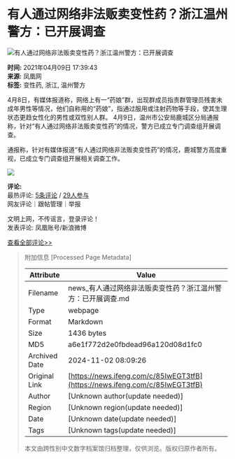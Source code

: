 # 有人通过网络非法贩卖变性药？浙江温州警方：已开展调查

![有人通过网络非法贩卖变性药？浙江温州警方：已开展调查](//d.ifengimg.com/w121_h75_q90/x0.ifengimg.com/res/2021/8E24F4DB60B594B08D5A4D5B4865A69AAEF625C0_size130_w667_h558.png)

**时间:** 2021年04月09日 17:39:43  
**来源:** 凤凰网  
**标签:** 变性药, 浙江, 温州警方

4月8日，有媒体报道称，网络上有一“药娘”群，出现群成员指责群管理员残害未成年男性等情况，他们自称用的“药娘”，指通过服用或注射药物等手段，使其生理状态更趋女性化的男性或双性别人群。 4月9日，温州市公安局鹿城区分局通报称，针对“有人通过网络非法贩卖变性药”的情况，警方已成立专门调查组开展调查。

通报称，针对有媒体报道“有人通过网络非法贩卖变性药”的情况，鹿城警方高度重视，已成立专门调查组开展相关调查工作。

![](https://x0.ifengimg.com/res/2021/8E24F4DB60B594B08D5A4D5B4865A69AAEF625C0_size130_w667_h558.png)

**评论:**  
最热评论: [5条评论](//gentie.ifeng.com/c/comment/85IwEGT3tfB) / [29人参与](//gentie.ifeng.com/c/comment/85IwEGT3tfB)  
网友评论｜跟帖管理｜举报

文明上网，不传谣言，登录评论！  
发表评论: 凤凰账号/新浪微博

[查看全部评论>>](//gentie.ifeng.com/c/comment/85IwEGT3tfB)

> 附加信息 [Processed Page Metadata]
>
> | Attribute       | Value                                  |
> |-----------------|----------------------------------------|
> | Filename        | news_有人通过网络非法贩卖变性药？浙江温州警方：已开展调查.md                             |
> | Type            | webpage                                 |
> | Format          | Markdown                               |
> | Size            | 1436 bytes                           |
> | MD5             | a6e1f772d2e0fbdead96a120d08d1fc0                                  |
> | Archived Date   | 2024-11-02 08:09:26                             |
> | Original Link   | [https://news.ifeng.com/c/85IwEGT3tfB](https://news.ifeng.com/c/85IwEGT3tfB)                         |
> | Author          | [Unknown author(update needed)]                              |
> | Region          | [Unknown region(update needed)]                              |
> | Date            | [Unknown date(update needed)]                                 |
> | Tags            | [Unknown tags(update needed)]                                 |
>
> 本文由跨性别中文数字档案馆归档整理，仅供浏览。版权归原作者所有。
>